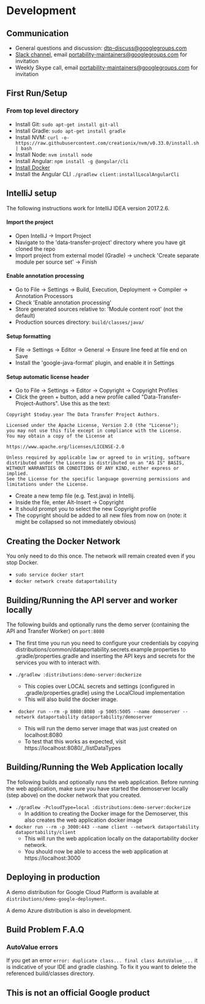 
# Development

## Communication

 * General questions and discussion: [dtp-discuss@googlegroups.com](mailto:dtp-discuss@googlegroups.com)
 * [Slack channel](https://portability.slack.com), email
   [portability-maintainers@googlegroups.com](mailto:portability-maintainers@googlegroups.com) for invitation
 * Weekly Skype call, email [portability-maintainers@googlegroups.com](mailto:portability-maintainers@googlegroups.com)
   for invitation

## First Run/Setup

###  From top level directory
* Install Git: `sudo apt-get install git-all`
* Install Gradle: `sudo apt-get install gradle`
 * Install NVM: `curl -o- https://raw.githubusercontent.com/creationix/nvm/v0.33.0/install.sh | bash`
 * Install Node: `nvm install node`
 * Install Angular: `npm install -g @angular/cli`
 * [Install Docker](https://docs.docker.com/install/)
 * Install the Angular CLI `./gradlew client:installLocalAngularCli`
 
## IntelliJ setup
The following instructions work for IntelliJ IDEA version 2017.2.6.

#### Import the project
 * Open IntelliJ -> Import Project
 * Navigate to the 'data-transfer-project' directory where you have git cloned the repo
 * Import project from external model (Gradle) -> uncheck 'Create separate module per source set' -> Finish
 
#### Enable annotation processing
 * Go to File -> Settings -> Build, Execution, Deployment -> Compiler -> Annotation Processors
 * Check 'Enable annotation processing'
 * Store generated sources relative to: 'Module content root' (not the default)
 * Production sources directory: `build/classes/java/`

#### Setup formatting
* File -> Settings -> Editor -> General -> Ensure line feed at file end on Save
* Install the 'google-java-format' plugin, and enable it in Settings

#### Setup automatic license header
* Go to File -> Settings -> Editor -> Copyright -> Copyright Profiles
* Click the green + button, add a new profile called "Data-Transfer-Project-Authors". Use this as the text:

```
Copyright $today.year The Data Transfer Project Authors.

Licensed under the Apache License, Version 2.0 (the "License");
you may not use this file except in compliance with the License.
You may obtain a copy of the License at

https://www.apache.org/licenses/LICENSE-2.0

Unless required by applicable law or agreed to in writing, software
distributed under the License is distributed on an "AS IS" BASIS,
WITHOUT WARRANTIES OR CONDITIONS OF ANY KIND, either express or implied.
See the License for the specific language governing permissions and
limitations under the License.
```
* Create a new temp file (e.g. Test.java) in Intellij.
* Inside the file, enter Alt-Insert -> Copyright
* It should prompt you to select the new Copyright profile
* The copyright should be added to all new files from now on (note: it might be collapsed so not immediately obvious)

## Creating the Docker Network
You only need to do this once.  The network will remain created even if you stop Docker.
* `sudo service docker start`
* `docker network create dataportability`

## Building/Running the API server and worker locally
The following builds and optionally runs the demo server (containing the API and Transfer Worker)
on `port:8080`

 * The first time you run you need to configure your credentials by copying
   distributions/common/dataportability.secrets.example.properties to 
   .gradle/properties.gradle and inserting the API keys and secrets for
   the services you with to interact with.

 * `./gradlew :distributions:demo-server:dockerize`
   * This copies over LOCAL secrets and settings (configured in .gradle/properties.gradle) using
   the LocalCloud implementation
   * This will also build the docker image.

 * ` docker run --rm -p 8080:8080 -p 5005:5005 --name demoserver --network dataportability dataportability/demoserver`
   * This will run the demo server image that was just created on localhost:8080
   * To test that this works as expected, visit https://localhost:8080/_/listDataTypes

## Building/Running the Web Application locally
The following builds and optionally runs the web application. Before running the web application,
make sure you have started the demoserver locally (step above) on the docker network that you created.

 * `./gradlew -PcloudType=local :distributions:demo-server:dockerize`
   <!-- TODO: the docker image creation for the webapp should be split out into the :client module -->
   * In addition to creating the Docker image for the Demoserver, this also creates the web
   application docker image
 * `docker run --rm -p 3000:443 --name client --network dataportability dataportability/client`
   * This will run the web application locally on the dataportability docker network.
   * You should now be able to access the web application at https://localhost:3000

## Deploying in production

A demo distribution for Google Cloud Platform is available at
`distributions/demo-google-deployment`.

A demo Azure distribution is also in development.

## Build Problem F.A.Q

### AutoValue errors
If you get an error `error: duplicate class... final class AutoValue_...` it is indicative of your IDE and gradle clashing.  To fix it you want to delete the referenced build/classes directory.

## This is not an official Google product
